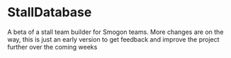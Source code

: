 # StallDatabase
A beta of a stall team builder for Smogon teams. More changes are on the way, this is just an early version to get feedback and improve the
project further over the coming weeks
